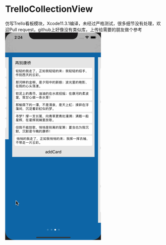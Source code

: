 # TrelloCollectionView
仿写Trello看板模块，Xcode11.3.1编译，未经过严格测试，很多细节没有处理，欢迎Pull request，github上好像没有类似库，上传给需要的朋友做个参考
![image](https://github.com/reinventgithub/TrelloCollectionView/blob/main/Image/1.gif)
